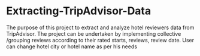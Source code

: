 # Extracting-TripAdvisor-Data
The purpose of this project to extract and analyze hotel reviewers data from TripAdvisor. The project can be undertaken by implementing collective /grouping reviews according to their rated starts, reviews, review date. User can change hotel city or hotel name as per his needs
